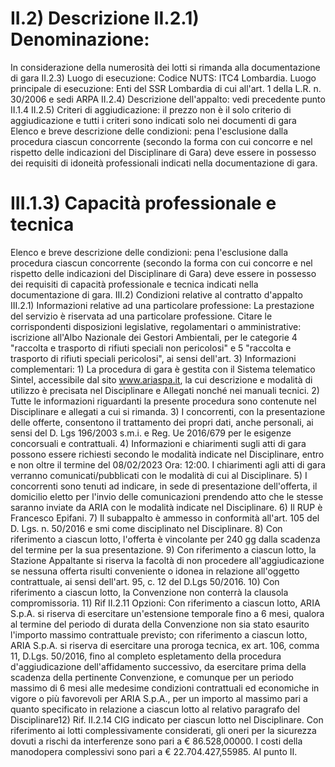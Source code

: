 # II.2) Descrizione II.2.1) Denominazione:
In considerazione della numerosità dei lotti si rimanda alla documentazione di gara II.2.3) Luogo di esecuzione: Codice NUTS: ITC4 Lombardia. Luogo principale di esecuzione: Enti del SSR Lombardia di cui all'art. 1 della L.R. n. 30/2006 e sedi ARPA II.2.4) Descrizione dell'appalto: vedi precedente punto II.1.4 II.2.5) Criteri di aggiudicazione: il prezzo non è il solo criterio di aggiudicazione e tutti i criteri sono indicati solo nei documenti di gara Elenco e breve descrizione delle condizioni: pena l'esclusione dalla procedura ciascun concorrente (secondo la forma con cui concorre e nel rispetto delle indicazioni del Disciplinare di Gara) deve essere in possesso dei requisiti di idoneità professionali indicati nella documentazione di gara.

# III.1.3) Capacità professionale e tecnica
Elenco e breve descrizione delle condizioni: pena l'esclusione dalla procedura ciascun concorrente (secondo la forma con cui concorre e nel rispetto delle indicazioni del Disciplinare di Gara) deve essere in possesso dei requisiti di capacità professionale e tecnica indicati nella documentazione di gara. III.2) Condizioni relative al contratto d'appalto III.2.1) Informazioni relative ad una particolare professione: La prestazione del servizio è riservata ad una particolare professione. Citare le corrispondenti disposizioni legislative, regolamentari o amministrative: iscrizione all'Albo Nazionale dei Gestori Ambientali, per le categorie 4 "raccolta e trasporto di rifiuti speciali non pericolosi" e 5 "raccolta e trasporto di rifiuti speciali pericolosi", ai sensi dell'art. 3) Informazioni complementari: 1) La procedura di gara è gestita con il Sistema telematico Sintel, accessibile dal sito www.ariaspa.it, la cui descrizione e modalità di utilizzo è precisata nel Disciplinare e Allegati nonché nei manuali tecnici. 2) Tutte le informazioni riguardanti la presente procedura sono contenute nel Disciplinare e allegati a cui si rimanda. 3) I concorrenti, con la presentazione delle offerte, consentono il trattamento dei propri dati, anche personali, ai sensi del D. Lgs 196/2003 s.m.i. e Reg. Ue 2016/679 per le esigenze concorsuali e contrattuali. 4) Informazioni e chiarimenti sugli atti di gara possono essere richiesti secondo le modalità indicate nel Disciplinare, entro e non oltre il termine del 08/02/2023 Ora: 12:00. I chiarimenti agli atti di gara verranno comunicati/pubblicati con le modalità di cui al Disciplinare. 5) I concorrenti sono tenuti ad indicare, in sede di presentazione dell'offerta, il domicilio eletto per l'invio delle comunicazioni prendendo atto che le stesse saranno inviate da ARIA con le modalità indicate nel Disciplinare. 6) Il RUP è Francesco Epifani. 7) Il subappalto è ammesso in conformità all'art. 105 del D. Lgs. n. 50/2016 e smi come disciplinato nel Disciplinare. 8) Con riferimento a ciascun lotto, l'offerta è vincolante per 240 gg dalla scadenza del termine per la sua presentazione. 9) Con riferimento a ciascun lotto, la Stazione Appaltante si riserva la facoltà di non procedere all'aggiudicazione se nessuna offerta risulti conveniente o idonea in relazione all'oggetto contrattuale, ai sensi dell'art. 95, c. 12 del D.Lgs 50/2016. 10) Con riferimento a ciascun lotto, la Convenzione non conterrà la clausola compromissoria. 11) Rif II.2.11 Opzioni: Con riferimento a ciascun lotto, ARIA S.p.A. si riserva di esercitare un'estensione temporale fino a 6 mesi, qualora al termine del periodo di durata della Convenzione non sia stato esaurito l'importo massimo contrattuale previsto; con riferimento a ciascun lotto, ARIA S.p.A. si riserva di esercitare una proroga tecnica, ex art. 106, comma 11, D.Lgs. 50/2016, fino al completo espletamento della procedura d'aggiudicazione dell'affidamento successivo, da esercitare prima della scadenza della pertinente Convenzione, e comunque per un periodo massimo di 6 mesi alle medesime condizioni contrattuali ed economiche in vigore o più favorevoli per ARIA S.p.A., per un importo al massimo pari a quanto specificato in relazione a ciascun lotto al relativo paragrafo del Disciplinare12) Rif. II.2.14 CIG indicato per ciascun lotto nel Disciplinare. Con riferimento ai lotti complessivamente considerati, gli oneri per la sicurezza dovuti a rischi da interferenze sono pari a € 86.528,00000. I costi della manodopera complessivi sono pari a € 22.704.427,55985. Al punto II. 

